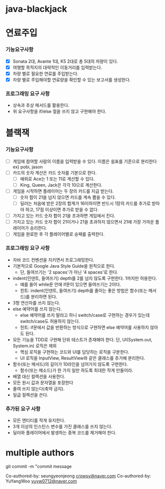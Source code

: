 # java-blackjack

# 연료주입

### 기능요구사항
- [x] Sonata 2대, Avante 1대, K5 2대로 총 5대의 차량이 있다.
- [x] 여행할 목적지의 대략적인 이동거리를 입력받는다.
- [x] 차량 별로 필요한 연료를 주입받는다.
- [x] 차량 별로 주입해야할 연료량을 확인할 수 있는 보고서를 생성한다.

### 프로그래밍 요구 사항
- 상속과 추상 메서드를 활용한다.
- 위 요구사항을 if/else 절을 쓰지 않고 구현해야 한다.

# 블랙잭

### 기능요구사항
- [ ] 게임에 참여할 사람의 이름을 입력받을 수 있다. 이름은 쉼표를 기준으로 분리한다  
  ex) pobi, jason
- [ ] 카드의 숫자 계산은 카드 숫자를 기본으로 한다.
  - [ ] 예외로 Ace는 1 또는 11로 계산할 수 있다.
  - [ ] King, Queen, Jack은 각각 10으로 계산한다.
- [ ] 게임을 시작하면 플레이어는 두 장의 카드를 지급 받는다.
  - [ ] 숫자 합이 21을 넘지 않으면 카드를 계속 뽑을 수 있다.
  - [ ] 딜러는 처음에 받은 2장의 합계가 16이하이면 반드시 1장의 카드를 추가로 받아야 하고, 17점 이상이면 추가로 받을 수 없다.
- [ ] 가지고 있는 카드 숫자 합이 21을 초과하면 게임에서 진다.
- [ ] 가지고 있는 카드 숫자 합이 21이거나 21을 초과하지 않으면서 21에 가장 가까운 플레이어가 승리한다.
- [ ] 게임을 완료한 후 각 플레이어별로 승패를 출력한다.

### 프로그래밍 요구 사항
- 자바 코드 컨벤션을 지키면서 프로그래밍한다.
- 기본적으로 Google Java Style Guide을 원칙으로 한다.
  - 단, 들여쓰기는 '2 spaces'가 아닌 '4 spaces'로 한다.
- indent(인덴트, 들여쓰기) depth를 2를 넘지 않도록 구현한다. 1까지만 허용한다.
  - 예를 들어 while문 안에 if문이 있으면 들여쓰기는 2이다.
  - 힌트: indent(인덴트, 들여쓰기) depth를 줄이는 좋은 방법은 함수(또는 메서드)를 분리하면 된다.
- 3항 연산자를 쓰지 않는다.
- else 예약어를 쓰지 않는다.
  - else 예약어를 쓰지 말라고 하니 switch/case로 구현하는 경우가 있는데 switch/case도 허용하지 않는다.
  - 힌트: if문에서 값을 반환하는 방식으로 구현하면 else 예약어를 사용하지 않아도 된다. 
- 모든 기능을 TDD로 구현해 단위 테스트가 존재해야 한다. 단, UI(System.out, System.in) 로직은 제외
  - 핵심 로직을 구현하는 코드와 UI를 담당하는 로직을 구분한다.
  - UI 로직을 InputView, ResultView와 같은 클래스를 추가해 분리한다.
- 함수(또는 메서드)의 길이가 10라인을 넘어가지 않도록 구현한다.
  - 함수(또는 메소드)가 한 가지 일만 하도록 최대한 작게 만들어라.
- 배열 대신 컬렉션을 사용한다.
- 모든 원시 값과 문자열을 포장한다
- 줄여 쓰지 않는다(축약 금지).
- 일급 컬렉션을 쓴다.
### 추가된 요구 사항
- 모든 엔티티를 작게 유지한다.
- 3개 이상의 인스턴스 변수를 가진 클래스를 쓰지 않는다.
- 딜러와 플레이어에서 발생하는 중복 코드를 제거해야 한다.

# multiple authors
git commit -m "commit message


Co-authored-by: seungyeonjeong <crowsy@naver.com>
Co-authored-by: YuYangWoo <yuyw0712@naver.com>